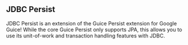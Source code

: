## JDBC Persist ##

JDBC Persist is an extension of the Guice Persist extension for Google Guice! While the core Guice
Persist only supports JPA, this allows you to use its unit-of-work and transaction handling features
with JDBC.